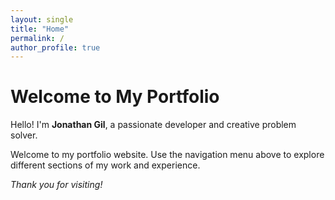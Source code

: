 ```yaml
---
layout: single
title: "Home"
permalink: /
author_profile: true
---
```


# Welcome to My Portfolio

Hello! I'm **Jonathan Gil**, a passionate developer and creative problem solver.

Welcome to my portfolio website. Use the navigation menu above to explore different sections of my work and experience.

*Thank you for visiting!*
